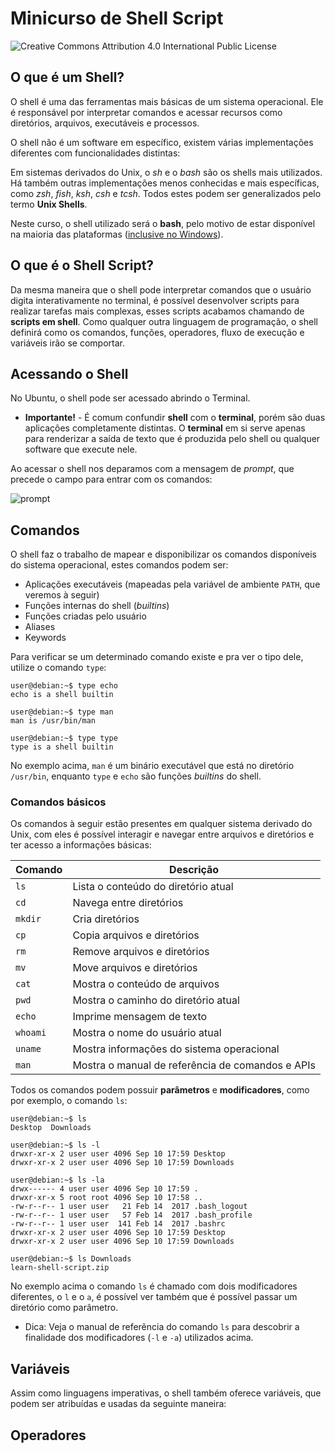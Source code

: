 # Minicurso de Shell Script
![Creative Commons Attribution 4.0 International Public License](https://licensebuttons.net/l/by/4.0/80x15.png)

## O que é um Shell?
O shell é uma das ferramentas mais básicas de um sistema operacional. Ele é
responsável por interpretar comandos e acessar recursos como diretórios,
arquivos, executáveis e processos.

O shell não é um software em específico, existem várias implementações
diferentes com funcionalidades distintas:

Em sistemas derivados do Unix, o *sh* e o *bash* são os shells mais
utilizados. Há também outras implementações menos conhecidas e mais específicas,
como *zsh*, *fish*, *ksh*, *csh* e *tcsh*. Todos estes podem ser generalizados
pelo termo **Unix Shells**.

Neste curso, o shell utilizado será o **bash**, pelo motivo de estar disponível
na maioria das plataformas ([inclusive no Windows](https://msdn.microsoft.com/en-us/commandline/wsl/about)).

## O que é o Shell Script?
Da mesma maneira que o shell pode interpretar comandos que o usuário digita
interativamente no terminal, é possível desenvolver scripts para realizar
tarefas mais complexas, esses scripts acabamos chamando de **scripts em shell**.
Como qualquer outra linguagem de programação, o shell definirá como os comandos,
funções, operadores, fluxo de execução e variáveis irão se comportar.

## Acessando o Shell
No Ubuntu, o shell pode ser acessado abrindo o Terminal.
* **Importante!** - É comum confundir **shell** com o **terminal**, porém são
duas aplicações completamente distintas. O **terminal** em si serve apenas para
renderizar a saída de texto que é produzida pelo shell ou qualquer software que
execute nele.

Ao acessar o shell nos deparamos com a mensagem de _prompt_, que precede o campo
para entrar com os comandos:

![prompt](https://i.imgur.com/H53X4VF.png)

## Comandos
O shell faz o trabalho de mapear e disponibilizar os comandos disponíveis do
sistema operacional, estes comandos podem ser:
* Aplicações executáveis (mapeadas pela variável de ambiente `PATH`, que veremos à seguir)
* Funções internas do shell (_builtins_)
* Funções criadas pelo usuário
* Aliases
* Keywords

Para verificar se um determinado comando existe e pra ver o tipo dele, utilize o
comando `type`:

```
user@debian:~$ type echo
echo is a shell builtin

user@debian:~$ type man
man is /usr/bin/man

user@debian:~$ type type
type is a shell builtin
```
No exemplo acima, `man` é um binário executável que está no diretório
`/usr/bin`, enquanto `type` e `echo` são funções _builtins_ do shell.

### Comandos básicos
Os comandos à seguir estão presentes em qualquer sistema derivado do Unix, com
eles é possível interagir e navegar entre arquivos e diretórios e ter acesso a
informações básicas:

| Comando    | Descrição                                        |
| ---------- | -------------------------------------------------|
| `ls`       | Lista o conteúdo do diretório atual              |
| `cd`       | Navega entre diretórios                          |
| `mkdir`    | Cria diretórios                                  |
| `cp`       | Copia arquivos e diretórios                      |
| `rm`       | Remove arquivos e diretórios                     |
| `mv`       | Move arquivos e diretórios                       |
| `cat`      | Mostra o conteúdo de arquivos                    |
| `pwd`      | Mostra o caminho do diretório atual              |
| `echo`     | Imprime mensagem de texto                        |
| `whoami`   | Mostra o nome do usuário atual                   |
| `uname`    | Mostra informações do sistema operacional        |
| `man`      | Mostra o manual de referência de comandos e APIs |

Todos os comandos podem possuir **parâmetros** e **modificadores**, como por
exemplo, o comando `ls`:

```
user@debian:~$ ls
Desktop  Downloads

user@debian:~$ ls -l
drwxr-xr-x 2 user user 4096 Sep 10 17:59 Desktop
drwxr-xr-x 2 user user 4096 Sep 10 17:59 Downloads

user@debian:~$ ls -la
drwx------ 4 user user 4096 Sep 10 17:59 .
drwxr-xr-x 5 root root 4096 Sep 10 17:58 ..
-rw-r--r-- 1 user user   21 Feb 14  2017 .bash_logout
-rw-r--r-- 1 user user   57 Feb 14  2017 .bash_profile
-rw-r--r-- 1 user user  141 Feb 14  2017 .bashrc
drwxr-xr-x 2 user user 4096 Sep 10 17:59 Desktop
drwxr-xr-x 2 user user 4096 Sep 10 17:59 Downloads

user@debian:~$ ls Downloads
learn-shell-script.zip
```

No exemplo acima o comando `ls` é chamado com dois modificadores diferentes, o
`l` e o `a`, é possível ver também que é possível passar um diretório como
parâmetro.
* Dica: Veja o manual de referẽncia do comando `ls` para descobrir a
finalidade dos modificadores (`-l` e `-a`) utilizados acima.

## Variáveis
Assim como linguagens imperativas, o shell também oferece variáveis, que podem
ser atribuídas e usadas da seguinte maneira:

## Operadores


